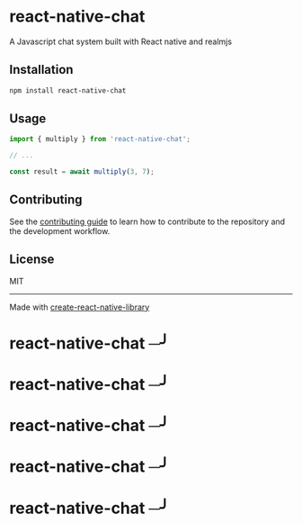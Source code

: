 # react-native-chat

A Javascript chat system built with React native and realmjs

## Installation

```sh
npm install react-native-chat
```

## Usage

```js
import { multiply } from 'react-native-chat';

// ...

const result = await multiply(3, 7);
```

## Contributing

See the [contributing guide](CONTRIBUTING.md) to learn how to contribute to the repository and the development workflow.

## License

MIT

---

Made with [create-react-native-library](https://github.com/callstack/react-native-builder-bob)
# react-native-chat ─╯
# react-native-chat ─╯
# react-native-chat ─╯
# react-native-chat ─╯
# react-native-chat ─╯
